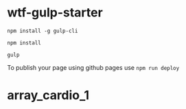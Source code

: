 # wtf-gulp-starter

`npm install -g gulp-cli`

`npm install`

`gulp`

To publish your page using github pages use `npm run deploy`
# array_cardio_1
